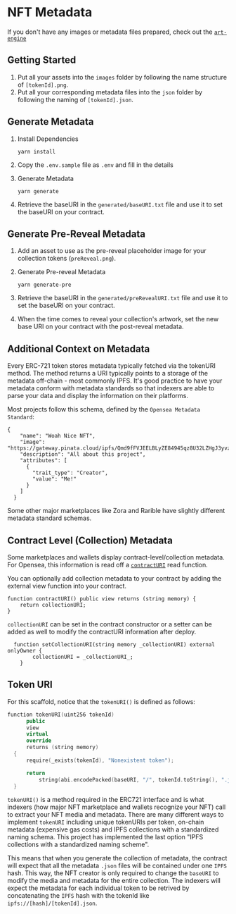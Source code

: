 # NFT Metadata

If you don't have any images or metadata files prepared, check out the [`art-engine`](../art-engine)

## Getting Started

1. Put all your assets into the `images` folder by following the name structure of `[tokenId].png`.
2. Put all your corresponding metadata files into the `json` folder by following the naming of `[tokenId].json`.

## Generate Metadata

1. Install Dependencies

   ```
   yarn install
   ```

1. Copy the `.env.sample` file as `.env` and fill in the details

1. Generate Metadata

   ```
   yarn generate
   ```

1. Retrieve the baseURI in the `generated/baseURI.txt` file and use it to set the baseURI on your contract.

## Generate Pre-Reveal Metadata

1. Add an asset to use as the pre-reveal placeholder image for your collection tokens (`preReveal.png`).

1. Generate Pre-reveal Metadata

   ```
   yarn generate-pre
   ```

1. Retrieve the baseURI in the `generated/preRevealURI.txt` file and use it to set the baseURI on your contract.

1. When the time comes to reveal your collection's artwork, set the new base URI on your contract with the post-reveal metadata.

## Additional Context on Metadata

Every ERC-721 token stores metadata typically fetched via the tokenURI method. The method returns a URI typically points to a storage of the metadata off-chain - most commonly IPFS. It's good practice to have your metadata conform with metadata standards so that indexers are able to parse your data and display the information on their platforms.

Most projects follow this schema, defined by the `Opensea Metadata Standard`:

```
{
    "name": "Woah Nice NFT",
    "image": "https://gateway.pinata.cloud/ipfs/Qmd9fFVJEELBLyZE84945qz8U32LZHgJ3yvzPbU4L2vxvD",
    "description": "All about this project",
    "attributes": [
      {
        "trait_type": "Creator",
        "value": "Me!"
      }
    ]
  }
```

Some other major marketplaces like Zora and Rarible have slightly different metadata standard schemas.

## Contract Level (Collection) Metadata

Some marketplaces and wallets display contract-level/collection metadata. For Opensea, this information is read off a [`contractURI`](https://docs.opensea.io/docs/contract-level-metadata) read function.

You can optionally add collection metadata to your contract by adding the external view function into your contract.

```
function contractURI() public view returns (string memory) {
    return collectionURI;
}
```

`collectionURI` can be set in the contract constructor or a setter can be added as well to modify the contractURI information after deploy.

```
  function setCollectionURI(string memory _collectionURI) external onlyOwner {
        collectionURI = _collectionURI_;
    }
```

## Token URI

For this scaffold, notice that the `tokenURI()` is defined as follows:

```cpp
function tokenURI(uint256 tokenId)
      public
      view
      virtual
      override
      returns (string memory)
  {
      require(_exists(tokenId), "Nonexistent token");

      return
          string(abi.encodePacked(baseURI, "/", tokenId.toString(), ".json"));
  }
```

`tokenURI()` is a method required in the ERC721 interface and is what indexers (how major NFT marketplace and wallets recognize your NFT) call to extract your NFT media and metadata. There are many different ways to implement `tokenURI` including unique tokenURIs per token, on-chain metadata (expensive gas costs) and IPFS collections with a standardized naming schema. This project has implemented the last option "IPFS collections with a standardized naming scheme".

This means that when you generate the collection of metadata, the contract will expect that all the metadata `.json` files will be contained under one `IPFS` hash. This way, the NFT creator is only required to change the `baseURI` to modify the media and metadata for the entire collection. The indexers will expect the metadata for each individual token to be retrived by concatenating the `IPFS` hash with the tokenId like `ipfs://[hash]/[tokenId].json`.
